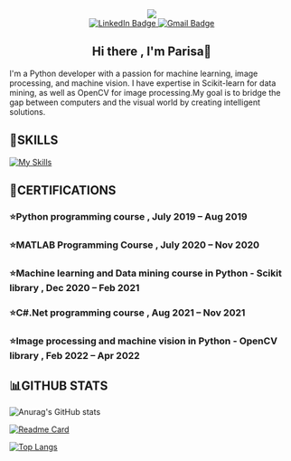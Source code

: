 <div align="center">
  <img src="https://github.com/ParisaRoozgarian/ParisaRoozgarian/assets/107187797/08b6a5b6-3b59-45e0-a02b-714d3fa77923"/>
  </br>
  <div id="badges">
    <a href="https://www.linkedin.com/in/parisa-roozgarian/">
      <img src="https://img.shields.io/badge/LinkedIn-blue?style=for-the-badge&logo=linkedin&logoColor=white" alt="LinkedIn Badge"/>
    </a>
    <a href="mailto:parisaroozgarian@gmail.com">
      <img src="https://img.shields.io/badge/Gmail-D14836?style=for-the-badge&logo=gmail&logoColor=white"  alt="Gmail Badge"/>
    </a>
  </div>
</div>
<h2 align="center">Hi there , I'm Parisa👋</h2>
<p>I'm a Python developer with a passion for machine learning, image processing, and machine vision. I have expertise in Scikit-learn for data mining, as well as OpenCV for image processing.My goal is to bridge the gap between computers and the visual world by creating intelligent solutions.</p>

## 📖**SKILLS** 
[![My Skills](https://skillicons.dev/icons?i=linkedin,cs,cpp,visualstudio,py,matlab,js)](https://skillicons.dev)



## 📖**CERTIFICATIONS** 
### ⭐Python programming course , July 2019 – Aug 2019 
### ⭐MATLAB Programming Course , July 2020 – Nov 2020  
### ⭐Machine learning and Data mining course in Python - Scikit library  , Dec 2020 – Feb 2021 
### ⭐C#.Net programming course , Aug 2021 – Nov 2021 
### ⭐Image processing and machine vision in Python - OpenCV library , Feb 2022 – Apr 2022 


## 📊GITHUB STATS
![Anurag's GitHub stats](https://github-readme-stats.vercel.app/api?username=ParisaRoozgarian&show_icons=true&theme=dracula)<br/>

[![Readme Card](https://github-readme-stats.vercel.app/api/pin/?username=ParisaRoozgarian&repo=GradeRegistration-UnitSelectionSystem&theme=dracula)](https://github.com/ParisaRoozgarian/GradeRegistration-UnitSelectionSystem)<br/>

[![Top Langs](https://github-readme-stats.vercel.app/api/top-langs/?username=ParisaRoozgarian&hide_progress=true&theme=dracula)](https://github.com/ParisaRoozgarian/github-readme-stats)

